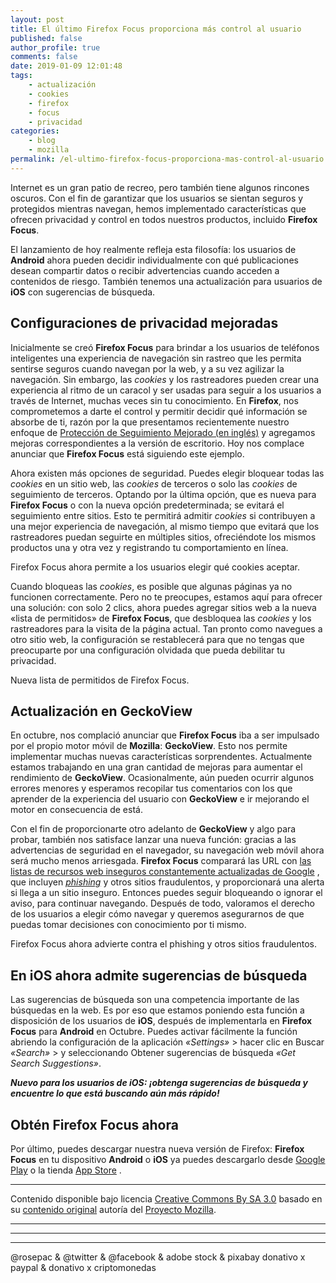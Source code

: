 ```yaml
---
layout: post
title: El último Firefox Focus proporciona más control al usuario
published: false
author_profile: true
comments: false
date: 2019-01-09 12:01:48
tags:
    - actualización
    - cookies
    - firefox
    - focus
    - privacidad
categories:
    - blog
    - mozilla
permalink: /el-ultimo-firefox-focus-proporciona-mas-control-al-usuario
---
```

Internet es un gran patio de recreo, pero también tiene algunos rincones oscuros. Con el fin de garantizar que los usuarios se sientan seguros y protegidos mientras navegan, hemos implementado características que ofrecen privacidad y control en todos nuestros productos, incluido **Firefox Focus**.

El lanzamiento de hoy realmente refleja esta filosofía: los usuarios de **Android** ahora pueden decidir individualmente con qué publicaciones desean compartir datos o recibir advertencias cuando acceden a contenidos de riesgo. También tenemos una actualización para usuarios de **iOS** con sugerencias de búsqueda.

## Configuraciones de privacidad mejoradas

Inicialmente se creó **Firefox Focus** para brindar a los usuarios de teléfonos inteligentes una experiencia de navegación sin rastreo que les permita sentirse seguros cuando navegan por la web, y a su vez agilizar la navegación. Sin embargo, las _cookies_ y los rastreadores pueden crear una experiencia al ritmo de un caracol y ser usadas para seguir a los usuarios a través de Internet, muchas veces sin tu conocimiento. En **Firefox**, nos comprometemos a darte el control y permitir decidir qué información se absorbe de ti, razón por la que presentamos recientemente nuestro enfoque de [Protección de Seguimiento Mejorado (en inglés)][1] y agregamos mejoras correspondientes a la versión de escritorio. Hoy nos complace anunciar que **Firefox Focus** está siguiendo este ejemplo.

Ahora existen más opciones de seguridad. Puedes elegir bloquear todas las _cookies_ en un sitio web, las _cookies_ de terceros o solo las _cookies_ de seguimiento de terceros. Optando por la última opción, que es nueva para **Firefox Focus** o con la nueva opción predeterminada; se evitará el seguimiento entre sitios. Esto te permitirá admitir _cookies_ si contribuyen a una mejor experiencia de navegación, al mismo tiempo que evitará que los rastreadores puedan seguirte en múltiples sitios, ofreciéndote los mismos productos una y otra vez y registrando tu comportamiento en línea.


  



  



  Firefox Focus ahora permite a los usuarios elegir qué cookies aceptar.


Cuando bloqueas las _cookies_, es posible que algunas páginas ya no funcionen correctamente. Pero no te preocupes, estamos aquí para ofrecer una solución: con solo 2 clics, ahora puedes agregar sitios web a la nueva &#171;lista de permitidos&#187; de **Firefox Focus**, que desbloquea las _cookies_ y los rastreadores para la visita de la página actual. Tan pronto como navegues a otro sitio web, la configuración se restablecerá para que no tengas que preocuparte por una configuración olvidada que pueda debilitar tu privacidad.


  



  



  Nueva lista de permitidos de Firefox Focus.


## Actualización en GeckoView

En octubre, nos complació anunciar que **Firefox Focus** iba a ser impulsado por el propio motor móvil de **Mozilla**: **GeckoView**. Esto nos permite implementar muchas nuevas características sorprendentes. Actualmente estamos trabajando en una gran cantidad de mejoras para aumentar el rendimiento de **GeckoView**. Ocasionalmente, aún pueden ocurrir algunos errores menores y esperamos recopilar tus comentarios con los que aprender de la experiencia del usuario con **GeckoView** e ir mejorando el motor en consecuencia de está.

Con el fin de proporcionarte otro adelanto de **GeckoView** y algo para probar, también nos satisface lanzar una nueva función: gracias a las advertencias de seguridad en el navegador, su navegación web móvil ahora será mucho menos arriesgada. **Firefox Focus** comparará las URL con [las listas de recursos web inseguros constantemente actualizadas de Google][2] , que incluyen [_phishing_][3] y otros sitios fraudulentos, y proporcionará una alerta si llega a un sitio inseguro. Entonces puedes seguir bloqueando o ignorar el aviso, para continuar navegando. Después de todo, valoramos el derecho de los usuarios a elegir cómo navegar y queremos asegurarnos de que puedas tomar decisiones con conocimiento por ti mismo.


  



  



  Firefox Focus ahora advierte contra el phishing y otros sitios fraudulentos.


## En iOS ahora admite sugerencias de búsqueda

Las sugerencias de búsqueda son una competencia importante de las búsquedas en la web. Es por eso que estamos poniendo esta función a disposición de los usuarios de **iOS**, después de implementarla en **Firefox Focus** para **Android** en Octubre. Puedes activar fácilmente la función abriendo la configuración de la aplicación _&#171;Settings&#187;_ > hacer clic en Buscar _&#171;Search&#187;_ > y seleccionando Obtener sugerencias de búsqueda _&#171;Get Search Suggestions&#187;_.


  



  
**_Nuevo para los usuarios de iOS: ¡obtenga sugerencias de búsqueda y encuentre lo que está buscando aún más rápido!_**

## Obtén Firefox Focus ahora

Por último, puedes descargar nuestra nueva versión de Firefox: **Firefox Focus** en tu dispositivo **Android** o **iOS** ya puedes descargarlo desde [Google Play][4] o la tienda [App Store][5] .

* * *

Contenido disponible bajo licencia [Creative Commons By SA 3.0][6] basado en su [contenido original][7] autoría del [Proyecto Mozilla][8].

* * *


   


* * *


   


* * *


  



  



  @rosepac & @twitter & @facebook & adobe stock & pixabay donativo x paypal & donativo x criptomonedas


 [1]: https://blog.mozilla.org/futurereleases/2018/08/30/changing-our-approach-to-anti-tracking/
 [2]: https://developers.google.com/safe-browsing/v4/update-api
 [3]: https://es.wikipedia.org/wiki/Phishing
 [4]: https://elbo.in/firefoxfocusplay
 [5]: https://elbo.in/firefoxfocusapple
 [6]: https://creativecommons.org/licenses/by-sa/3.0/es/deed.es_PE
 [7]: https://blog.mozilla.org/blog/2018/12/20/latest-firefox-focus-provides-more-user-control
 [8]: https://www.mozilla.org/es-ES/about/manifesto/details/